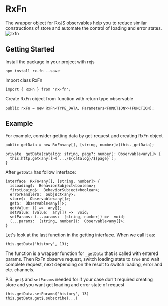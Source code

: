 # RxFn
The wrapper object for RxJS observables help you to reduce similar constructions of store and automate the control of loading and error states.
![rxfn](https://user-images.githubusercontent.com/20255399/55286351-5c9bcd80-53a3-11e9-9d71-a3cb451b6b92.png)
## Getting Started
Install the package in your project with rxjs

    npm install rx-fn --save

Import class RxFn

    import { RxFn } from 'rx-fn';

Create RxFn object from function with return type observable

    public rxFn = new RxFn<TYPE_DATA, Parameters<FUNCTION>>(FUNCTION);

## Example
For example, consider getting data by get-request and creating RxFn object

	public getData = new RxFn<any[], [string, number]>(this._getData);

	private _getData(catalog: string, page?: number): Observable<any[]> {
	  this.http.get<any[]>(`.../${catalog}/${page}`);
    }


After `getData` has follow interface:

    interface  RxFn<any[], [string, number]> {
      isLoading$:  BehaviorSubject<boolean>;
      firstLoaing$:  BehaviorSubject<boolean>;
      errorHandler$:  Subject<any>;
      store$:  Observable<any[]>;
      get$:  Observable<any[]>;
      getValue: () =>  any[];
      setValue: (value:  any[]) =>  void;
      setParams: (...params:  [string, number]) =>  void;
      (...params:  [string, number]):  Observable<any[]>;
    }
Let's look at the last function in the getting interface. When we call it as:

	this.getData('history', 13);

The function is a wrapper function for `_getData` that is called with entered params. Then RxFn observe request, switch loading state to `true` and wait complete request, next depending on the result to switch loading, error and etc. channels.

P.S. `get$` and `setParams` needed for if your case don't required creating store and you want get loading and error state of request

    this.getData.setParams('history', 13)
    this.getData.get$.subscribe(...)

